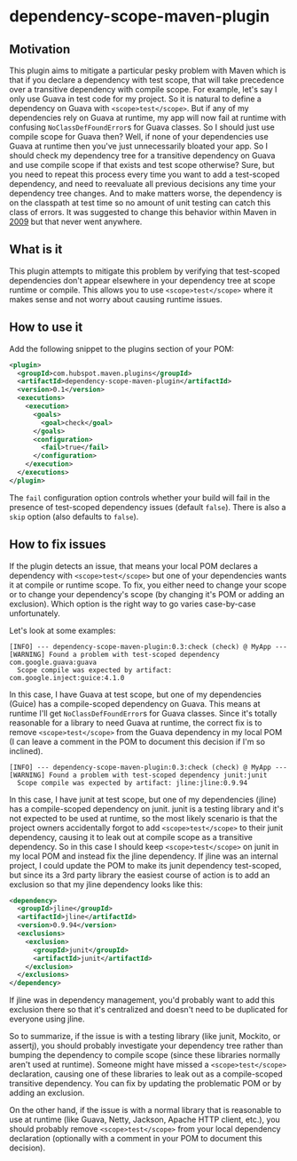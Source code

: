 # dependency-scope-maven-plugin

## Motivation

This plugin aims to mitigate a particular pesky problem with Maven which is that if you declare a dependency with test scope, that will take precedence over a transitive dependency with compile scope. For example, let's say I only use Guava in test code for my project. So it is natural to define a dependency on Guava with `<scope>test</scope>`. But if any of my dependencies rely on Guava at runtime, my app will now fail at runtime with confusing `NoClassDefFoundError`s for Guava classes. So I should just use compile scope for Guava then? Well, if none of your dependencies use Guava at runtime then you've just unnecessarily bloated your app. So I should check my dependency tree for a transitive dependency on Guava and use compile scope if that exists and test scope otherwise? Sure, but you need to repeat this process every time you want to add a test-scoped dependency, and need to reevaluate all previous decisions any time your dependency tree changes. And to make matters worse, the dependency is on the classpath at test time so no amount of unit testing can catch this class of errors. It was suggested to change this behavior within Maven in [2009](https://issues.apache.org/jira/browse/MNG-4156) but that never went anywhere.

## What is it

This plugin attempts to mitigate this problem by verifying that test-scoped dependencies don't appear elsewhere in your dependency tree at scope runtime or compile. This allows you to use `<scope>test</scope>` where it makes sense and not worry about causing runtime issues. 

## How to use it

Add the following snippet to the plugins section of your POM:

```xml
<plugin>
  <groupId>com.hubspot.maven.plugins</groupId>
  <artifactId>dependency-scope-maven-plugin</artifactId>
  <version>0.1</version>
  <executions>
    <execution>
      <goals>
        <goal>check</goal>
      </goals>
      <configuration>
        <fail>true</fail>
      </configuration>
    </execution>
  </executions>
</plugin>
```

The `fail` configuration option controls whether your build will fail in the presence of test-scoped dependency issues (default `false`). There is also a `skip` option (also defaults to `false`).

## How to fix issues

If the plugin detects an issue, that means your local POM declares a dependency with `<scope>test</scope>` but one of your dependencies wants it at compile or runtime scope. To fix, you either need to change your scope or to change your dependency's scope (by changing it's POM or adding an exclusion). Which option is the right way to go varies case-by-case unfortunately.

Let's look at some examples:

```
[INFO] --- dependency-scope-maven-plugin:0.3:check (check) @ MyApp ---
[WARNING] Found a problem with test-scoped dependency com.google.guava:guava
  Scope compile was expected by artifact: com.google.inject:guice:4.1.0
```

In this case, I have Guava at test scope, but one of my dependencies (Guice) has a compile-scoped dependency on Guava. This means at runtime I'll get `NoClassDefFoundError`s for Guava classes. Since it's totally reasonable for a library to need Guava at runtime, the correct fix is to remove `<scope>test</scope>` from the Guava dependency in my local POM (I can leave a comment in the POM to document this decision if I'm so inclined).

```
[INFO] --- dependency-scope-maven-plugin:0.3:check (check) @ MyApp ---
[WARNING] Found a problem with test-scoped dependency junit:junit
  Scope compile was expected by artifact: jline:jline:0.9.94
```

In this case, I have junit at test scope, but one of my dependencies (jline) has a compile-scoped dependency on junit. junit is a testing library and it's not expected to be used at runtime, so the most likely scenario is that the project owners accidentally forgot to add `<scope>test</scope>` to their junit dependency, causing it to leak out at compile scope as a transitive dependency. So in this case I should keep `<scope>test</scope>` on junit in my local POM and instead fix the jline dependency. If jline was an internal project, I could update the POM to make its junit dependency test-scoped, but since its a 3rd party library the easiest course of action is to add an exclusion so that my jline dependency looks like this:
```xml
<dependency>
  <groupId>jline</groupId>
  <artifactId>jline</artifactId>
  <version>0.9.94</version>
  <exclusions>
    <exclusion>
      <groupId>junit</groupId>
      <artifactId>junit</artifactId>
    </exclusion>
  </exclusions>
</dependency>
```
If jline was in dependency management, you'd probably want to add this exclusion there so that it's centralized and doesn't need to be duplicated for everyone using jline.

So to summarize, if the issue is with a testing library (like junit, Mockito, or assertj), you should probably investigate your dependency tree rather than bumping the dependency to compile scope (since these libraries normally aren't used at runtime). Someone might have missed a `<scope>test</scope>` declaration, causing one of these libraries to leak out as a compile-scoped transitive dependency. You can fix by updating the problematic POM or by adding an exclusion.

On the other hand, if the issue is with a normal library that is reasonable to use at runtime (like Guava, Netty, Jackson, Apache HTTP client, etc.), you should probably remove `<scope>test</scope>` from your local dependency declaration (optionally with a comment in your POM to document this decision).
